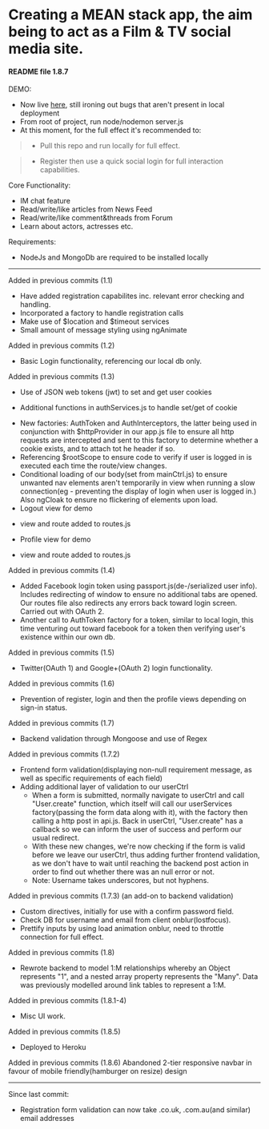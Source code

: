 # Creating a MEAN stack app, the aim being to act as a Film & TV social media site.

#### README file 1.8.7

DEMO:

- Now live [here](https://shrouded-coast-27950.herokuapp.com/), still ironing out bugs that aren't present in local deployment
- From root of project, run node/nodemon server.js
- At this moment, for the full effect it's recommended to: 

> - Pull this repo and run locally for full effect.

> - Register then use a quick social login for full interaction capabilities.

Core Functionality:

- IM chat feature
- Read/write/like articles from News Feed
- Read/write/like comment&threads from Forum
- Learn about actors, actresses etc.

Requirements:

- NodeJs and MongoDb are required to be installed locally

---

Added in previous commits (1.1)

- Have added registration capabilites inc. relevant error checking and handling.
- Incorporated a factory to handle registration calls
- Make use of $location and $timeout services
- Small amount of message styling using ngAnimate

Added in previous commits (1.2)

- Basic Login functionality, referencing our local db only.

Added in previous commits (1.3)

- Use of JSON web tokens (jwt) to set and get user cookies
* Additional functions in authServices.js to handle set/get of cookie
- New factories: AuthToken and AuthInterceptors, the latter being used in conjunction with $httpProvider in our app.js file to ensure all http requests are intercepted and sent to this factory to determine whether a cookie exists, and to attach tot he header if so.
- Referencing $rootScope to ensure code to verify if user is logged in is executed each time the route/view changes.
- Conditional loading of our body(set from mainCtrl.js) to ensure unwanted nav elements aren't temporarily in view when running a slow connection(eg - preventing the display of login when user is logged in.) Also ngCloak to ensure no flickering of elements upon load.
- Logout view for demo
* view and route added to routes.js
- Profile view for demo
* view and route added to routes.js

Added in previous commits (1.4)

- Added Facebook login token using passport.js(de-/serialized user info). Includes redirecting of window to ensure no additional tabs are opened. Our routes file also redirects any errors back toward login screen. Carried out with OAuth 2.
- Another call to AuthToken factory for a token, similar to local login, this time venturing out toward facebook for a token then verifying user's existence within our own db.

Added in previous commits (1.5)
- Twitter(OAuth 1) and Google+(OAuth 2) login functionality.

Added in previous commits (1.6)
- Prevention of register, login and then the profile views depending on sign-in status.

Added in previous commits (1.7)
- Backend validation through Mongoose and use of Regex

Added in previous commits (1.7.2)
- Frontend form validation(displaying non-null requirement message, as well as specific requirements of each field)
- Adding additional layer of validation to our userCtrl
	* When a form is submitted, normally navigate to userCtrl and call "User.create" function, which itself will call our userServices factory(passing the form data along with it), with the factory then calling a http post in api.js. Back in userCtrl, "User.create" has a callback so we can inform the user of success and perform our usual redirect.
	* With these new changes, we're now checking if the form is valid before we leave our userCtrl, thus adding further frontend validation, as we don't have to wait until reaching the backend post action in order to find out whether there was an null error or not.
	* Note: Username takes underscores, but not hyphens.

Added in previous commits (1.7.3) (an add-on to backend validation)
- Custom directives, initially for use with a confirm password field.
- Check DB for username and email from client onblur(lostfocus).
- Prettify inputs by using load animation onblur, need to throttle connection for full effect.

Added in previous commits (1.8) 
- Rewrote backend to model 1:M relationships whereby an Object represents "1", and a nested array property represents the "Many". Data was previously modelled around link tables to represent a 1:M.

Added in previous commits (1.8.1-4) 
- Misc UI work.

Added in previous commits (1.8.5) 
- Deployed to Heroku

Added in previous commits (1.8.6) 
Abandoned 2-tier responsive navbar in favour of mobile friendly(hamburger on resize) design

---

Since last commit:

- Registration form validation can now take .co.uk, .com.au(and similar) email addresses

